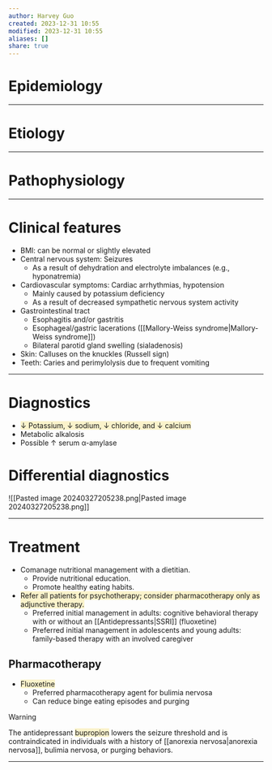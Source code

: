 ```yaml
---
author: Harvey Guo
created: 2023-12-31 10:55
modified: 2023-12-31 10:55
aliases: []
share: true
---
```

# Epidemiology


---
# Etiology


---
# Pathophysiology


---
# Clinical features
- BMI: can be normal or slightly elevated
- Central nervous system: Seizures
	- As a result of dehydration and electrolyte imbalances (e.g., hyponatremia)
- Cardiovascular symptoms: Cardiac arrhythmias, hypotension
	- Mainly caused by potassium deficiency
	- As a result of decreased sympathetic nervous system activity
- Gastrointestinal tract 	
	- Esophagitis and/or gastritis
	- Esophageal/gastric lacerations ([[Mallory-Weiss syndrome|Mallory-Weiss syndrome]])
	- Bilateral parotid gland swelling (sialadenosis)
- Skin: Calluses on the knuckles (Russell sign)
- Teeth: Caries and perimylolysis due to frequent vomiting

---
# Diagnostics
- <span style="background:rgba(240, 200, 0, 0.2)">↓ Potassium, ↓ sodium, ↓ chloride, and ↓ calcium</span>
- Metabolic alkalosis 
- Possible ↑ serum α-amylase 
# Differential diagnostics
![[Pasted image 20240327205238.png|Pasted image 20240327205238.png]]

---
# Treatment
- Comanage nutritional management with a dietitian.
	- Provide nutritional education.
	- Promote healthy eating habits.
- <span style="background:rgba(240, 200, 0, 0.2)">Refer all patients for psychotherapy; consider pharmacotherapy only as adjunctive therapy.</span>
	- Preferred initial management in adults: cognitive behavioral therapy with or without an [[Antidepressants|SSRI]] (fluoxetine)
	- Preferred initial management in adolescents and young adults: family-based therapy with an involved caregiver
## Pharmacotherapy
- <span style="background:rgba(240, 200, 0, 0.2)">Fluoxetine</span>
	- Preferred pharmacotherapy agent for bulimia nervosa
	- Can reduce binge eating episodes and purging

>[!warning] 
>The antidepressant <span style="background:rgba(240, 200, 0, 0.2)">bupropion</span> lowers the seizure threshold and is contraindicated in individuals with a history of [[anorexia nervosa|anorexia nervosa]], bulimia nervosa, or purging behaviors.

---
